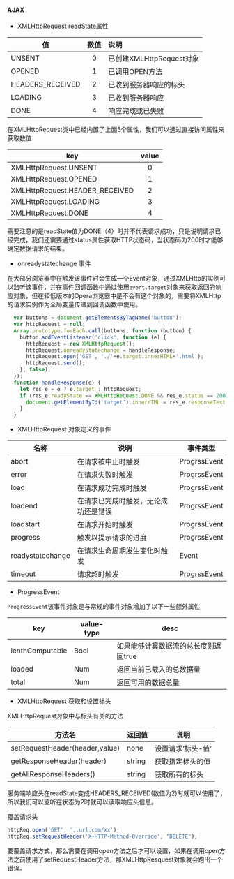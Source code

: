 #### AJAX

* XMLHttpRequest readState属性

|值|数值|说明|
|-|:-:|:-|
|UNSENT|0|已创建XMLHttpRequest对象|
|OPENED|1|已调用OPEN方法|
|HEADERS_RECEIVED|2|已收到服务器响应的标头|
|LOADING|3|已收到服务器响应|
|DONE|4|响应完成或已失败|  

在XMLHttpRequest类中已经内置了上面5个属性，我们可以通过直接访问属性来获取数值 

|key|value|
|-|:-:|
|XMLHttpRequest.UNSENT|0|
|XMLHttpRequest.OPENED|1|
|XMLHttpRequest.HEADER_RECEIVED|2|
|XMLHttpRequest.LOADING|3|
|XMLHttpRequest.DONE|4|


需要注意的是readState值为DONE（4）时并不代表请求成功，只是说明请求已经完成，我们还需要通过status属性获取HTTP状态码，当状态码为200时才能够确定数据请求的结果。

* onreadystatechange 事件

在大部分浏览器中在触发该事件时会生成一个Event对象，通过XMLHttp的实例可以监听该事件，并在事件回调函数中通过使用`event.target`对象来获取返回的响应对象，但在较低版本的Opera浏览器中是不会有这个对象的，需要将XMLHttp的请求实例作为全局变量传递到回调函数中使用。

```javascript
  var buttons = document.getElementsByTagName('button');
  var httpRequest = null;
  Array.prototype.forEach.call(buttons, function (button) {
    button.addEventListener('click', function (e) {
      httpRequest = new XMLHttpRequest();
      httpRequest.onreadystatechange = handleResponse;
      httpRequest.open('GET', './'+e.target.innerHTML+'.html');
      httpRequest.send();
    }, false);
  });
  function handleResponse(e) {
    let res_e = e ? e.target : httpRequest;
    if (res_e.readyState == XMLHttpRequest.DONE && res_e.status == 200) {
      document.getElementById('target').innerHTML = res_e.responseText;
    }
  }
```

* XMLHttpRequest 对象定义的事件

|名称|说明|事件类型|
|-|-|-|
|abort|在请求被中止时触发|ProgrssEvent|
|error|在请求失败时触发|ProgrssEvent|
|load|在请求成功完成时触发|ProgrssEvent|
|loadend|在请求已完成时触发，无论成功还是错误|ProgrssEvent|
|loadstart|在请求开始时触发|ProgrssEvent|
|progress|触发以提示请求的进度|ProgrssEvent|
|readystatechange|在请求生命周期发生变化时触发|Event|
|timeout|请求超时触发|ProgrssEvent|

* ProgressEvent

`ProgressEvent`该事件对象是与常规的事件对象增加了以下一些额外属性

|key|value-type|desc|
|-|-|-|
|lenthComputable|Bool|如果能够计算数据流的总长度则返回true|
|loaded|Num|返回当前已载入的总数据量|
|total|Num|返回可用的数据总量|

* XMLHttpRequest 获取和设置标头

XMLHttpRequest对象中与标头有关的方法

|方法名|返回值|说明|
|-|-|-|
|setRequestHeader(header,value)|none|设置请求‘标头-值’|
|getResponseHeader(header)|string|获取指定标头的值|
|getAllResponseHeaders()|string|获取所有的标头|

服务端响应头在readState变成HEADERS_RECEIVED(数值为2)时就可以使用了，所以我们可以监听在状态为2时就可以读取响应头信息。

覆盖请求头
```javascript
httpReq.open('GET', '..url.com/xx');
httpReq.setRequestHeader('X-HTTP-Method-Override', "DELETE");
```   
要覆盖请求方式，那么需要在调用open方法之后才可以设置，如果在调用open方法之前使用了setRequestHeader方法，那XMLHttpResquest对象就会跑出一个错误。